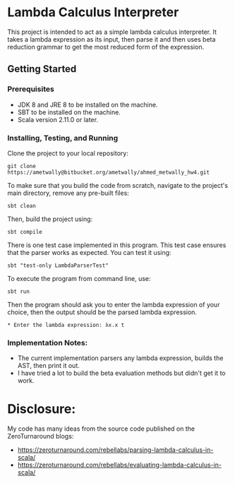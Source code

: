 #  Lambda Calculus Interpreter

This project is intended to act as a simple lambda calculus interpreter. It takes a lambda expression as its input, then parse it and then uses beta reduction grammar to get the most reduced form of the expression.



## Getting Started

### Prerequisites
* JDK 8 and JRE 8 to be installed on the machine.
* SBT to be installed on the machine.
* Scala version 2.11.0 or later.


### Installing, Testing, and Running

Clone the project to your local repository:
```
git clone https://ametwally@bitbucket.org/ametwally/ahmed_metwally_hw4.git
```

To make sure that you build the code from scratch, navigate to the project's main directory, remove any pre-built files:
```
sbt clean
```


Then, build the project using: 
```
sbt compile
```


There is one test case implemented in this program. This test case ensures that the parser works as expected. You can test it using:
```
sbt "test-only LambdaParserTest"
```


To execute the program from command line, use:
```
sbt run
```


Then the program should ask you to enter the lambda expression of your choice, then the output should be the parsed lambda expression.
```
* Enter the lambda expression: λx.x t
```


### Implementation Notes:
* The current implementation parsers any lambda expression, builds the AST, then print it out.
* I have tried a lot to build the beta evaluation methods but didn't get it to work. 


# Disclosure:
My code has many ideas from the source code published on the ZeroTurnaround blogs:
* https://zeroturnaround.com/rebellabs/parsing-lambda-calculus-in-scala/  
* https://zeroturnaround.com/rebellabs/evaluating-lambda-calculus-in-scala/ 